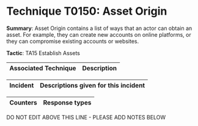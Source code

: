 # Technique T0150: Asset Origin

**Summary**: Asset Origin contains a list of ways that an actor can obtain an asset. For example, they can create new accounts on online platforms, or they can compromise existing accounts or websites.

**Tactic**: TA15 Establish Assets 


| Associated Technique | Description |
| --------- | ------------------------- |



| Incident | Descriptions given for this incident |
| -------- | -------------------- |



| Counters | Response types |
| -------- | -------------- |


DO NOT EDIT ABOVE THIS LINE - PLEASE ADD NOTES BELOW